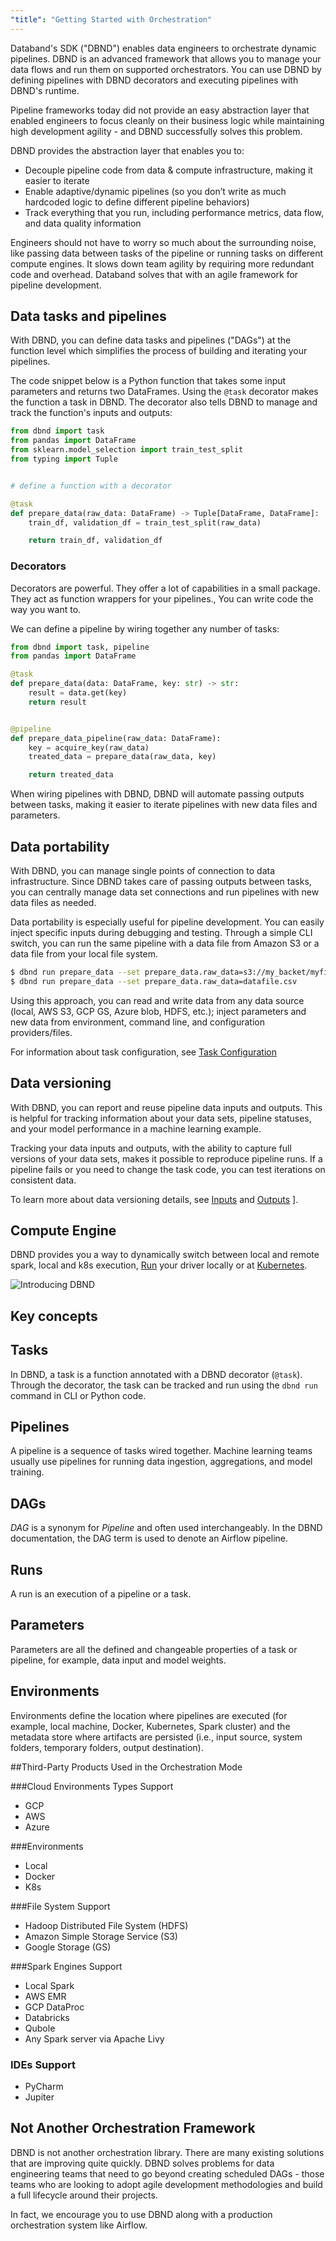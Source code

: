 ```yaml
---
"title": "Getting Started with Orchestration"
---
```

Databand's SDK ("DBND") enables data engineers to orchestrate dynamic pipelines. DBND is an advanced framework that allows you to manage your data flows and run them on supported orchestrators. You can use DBND by defining pipelines with DBND decorators and executing pipelines with DBND's runtime.

Pipeline frameworks today did not provide an easy abstraction layer that enabled engineers to focus cleanly on their business logic while maintaining high development agility - and DBND successfully solves this problem.

DBND provides the abstraction layer that enables you to:
* Decouple pipeline code from data & compute infrastructure, making it easier to iterate
* Enable adaptive/dynamic pipelines (so you don’t write as much hardcoded logic to define different pipeline behaviors)
* Track everything that you run, including performance metrics, data flow, and data quality information

Engineers should not have to worry so much about the surrounding noise, like passing data between tasks of the pipeline or running tasks on different compute engines. It slows down team agility by requiring more redundant code and overhead. Databand solves that with an agile framework for pipeline development.

## Data tasks and pipelines

With DBND, you can define data tasks and pipelines ("DAGs") at the function level which simplifies the process of building and iterating your pipelines.

The code snippet below is a Python function that takes some input parameters and returns two DataFrames. Using the `@task` decorator makes the function a task in DBND. The decorator also tells DBND to manage and track the function's inputs and outputs:

```python
from dbnd import task
from pandas import DataFrame
from sklearn.model_selection import train_test_split
from typing import Tuple


# define a function with a decorator

@task
def prepare_data(raw_data: DataFrame) -> Tuple[DataFrame, DataFrame]:
    train_df, validation_df = train_test_split(raw_data)

    return train_df, validation_df
```

### Decorators
Decorators are powerful. They offer a lot of capabilities in a small package. They act as function wrappers for your pipelines., You can write code the way you want to.

We can define a pipeline by wiring together any number of tasks:

<!-- xfail -->
```python
from dbnd import task, pipeline
from pandas import DataFrame

@task
def prepare_data(data: DataFrame, key: str) -> str:
    result = data.get(key)
    return result


@pipeline
def prepare_data_pipeline(raw_data: DataFrame):
    key = acquire_key(raw_data)
    treated_data = prepare_data(raw_data, key)

    return treated_data
```

When wiring pipelines with DBND, DBND will automate passing outputs between tasks, making it easier to iterate pipelines with new data files and parameters.

## Data portability

With DBND, you can manage single points of connection to data infrastructure. Since DBND takes care of passing outputs between tasks, you can centrally manage data set connections and run pipelines with new data files as needed.

Data portability is especially useful for pipeline development. You can easily inject specific inputs during debugging and testing. Through a simple CLI switch, you can run the same pipeline with a data file from Amazon S3 or a data file from your local file system.

```bash
$ dbnd run prepare_data --set prepare_data.raw_data=s3://my_backet/myfile.json
$ dbnd run prepare_data --set prepare_data.raw_data=datafile.csv
```

Using this approach, you can read and write data from any data source (local, AWS S3, GCP GS, Azure blob, HDFS, etc.); inject parameters and new data from environment, command line, and configuration providers/files.

For information about task configuration, see [Task Configuration](doc:object-configuration)

## Data versioning

With DBND, you can report and reuse pipeline data inputs and outputs. This is helpful for tracking information about your data sets, pipeline statuses, and your model performance in a machine learning example.

Tracking your data inputs and outputs, with the ability to capture full versions of your data sets, makes it possible to reproduce pipeline runs. If a pipeline fails or you need to change the task code, you can test iterations on consistent data.

To learn more about data versioning details, see [Inputs](doc:inputs) and [Outputs](doc:outputs) ].

## Compute Engine
DBND provides you a way to dynamically switch between local and remote spark, local and k8s execution, [Run](doc:running-pipelines) your driver locally or at [Kubernetes](doc:kubernetes-cluster).


![Introducing DBND](https://files.readme.io/7fc0a4e-Introducing_DBND.png)





## Key concepts

## Tasks

In DBND, a task is a function annotated with a DBND decorator (`@task`). Through the decorator, the task can be tracked and run using the `dbnd run` command in CLI or Python code.

## Pipelines

A pipeline is a sequence of tasks wired together. Machine learning teams usually use pipelines for running data ingestion, aggregations, and model training.

## DAGs

*DAG* is a synonym for *Pipeline* and often used interchangeably. In the DBND documentation, the DAG term is used to denote an Airflow pipeline.

## Runs

A run is an execution of a pipeline or a task.

## Parameters

Parameters are all the defined and changeable properties of a task or pipeline, for example, data input and model weights.

## Environments

Environments define the location where pipelines are executed (for example, local machine, Docker, Kubernetes, Spark cluster) and the metadata store where artifacts are persisted (i.e., input source, system folders, temporary folders, output destination).

##Third-Party Products Used in the Orchestration Mode

###Cloud Environments Types Support
  * GCP
  * AWS
  * Azure

###Environments
 * Local
 * Docker
 * K8s

###File System Support
  * Hadoop Distributed File System (HDFS)
  * Amazon Simple Storage Service (S3)
  * Google Storage (GS)

###Spark Engines Support
* Local Spark
* AWS EMR
* GCP DataProc
* Databricks
* Qubole
* Any Spark server via Apache Livy

### IDEs Support
  * PyCharm
  * Jupiter


## Not Another Orchestration Framework
DBND is not another orchestration library. There are many existing solutions that are improving quite quickly. DBND solves problems for data engineering teams that need to go beyond creating scheduled DAGs - those teams who are looking to adopt agile development methodologies and build a full lifecycle around their projects.

In fact, we encourage you to use DBND along with a production orchestration system like Airflow.
